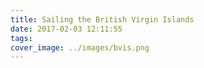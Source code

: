 ```yaml
---
title: Sailing the British Virgin Islands
date: 2017-02-03 12:11:55
tags:
cover_image: ../images/bvis.png 
---
```

